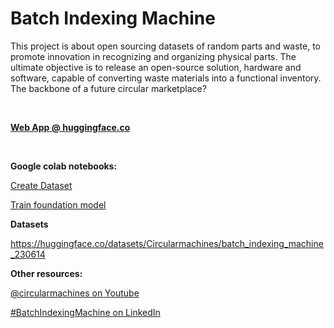 # Batch Indexing Machine

This project is about open sourcing datasets of random parts and waste, to promote innovation in recognizing and organizing physical parts. The ultimate objective is to release an open-source solution, hardware and software, capable of converting waste materials into a functional inventory. The backbone of a future circular marketplace?

<br>

<b>[Web App @ huggingface.co](https://huggingface.co/spaces/Circularmachines/batch_indexing_machine)</b>

<br>

<b>Google colab notebooks:</b>

[Create Dataset](https://colab.research.google.com/github/circularmachines/batch_indexing_machine/blob/main/Create_dataset.ipynb)

[Train foundation model](https://colab.research.google.com/github/circularmachines/batch_indexing_machine/blob/main/Train_foundation_model.ipynb)


<b>Datasets</b>

https://huggingface.co/datasets/Circularmachines/batch_indexing_machine_230614

<b>Other resources:</b>

[@circularmachines on Youtube](https://www.youtube.com/@circularmachines)

[#BatchIndexingMachine on LinkedIn](https://www.linkedin.com/search/results/all/?keywords=%23batchindexingmachine)
